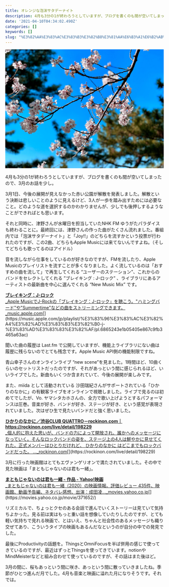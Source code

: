 ```yaml
---
title: オレンジな泡沫サタデーナイト
description: 4月も3分の1が終わろうとしていますが、ブログを書くのも間が空いてしまったので、3月のお話を少し。
date: '2021-04-10T04:34:02.490Z'
categories: []
keywords: []
slug: "%E3%82%AA%E3%83%AC%E3%83%B3%E3%82%B8%E3%81%AA%E6%B3%A1%E6%B2%AB%E3%82%B5%E3%82%BF%E3%83%87%E3%83%BC%E3%83%8A%E3%82%A4%E3%83%88"
---
```

![](1__xVKThPawQr__Euf__g7z__d7Q__2x.jpeg)

4月も3分の1が終わろうとしていますが、ブログを書くのも間が空いてしまったので、3月のお話を少し。

3月1日、今後の展開が見えなかった赤い公園が解散を発表しました。解散という決断は悲しいことのように見えるけど、3人が一歩を踏み出すためには必要なこと。どのような道を選択するのかわかりませんが、少しでも後押しするようなことができればとも思います。

それと同時に、津野さんが水曜日を担当していたNHK FM ゆうがたパラダイスも終わることに。最終回には、津野さんの作った曲がたくさん流れました。番組内では「泡沫サタデーナイト」と「Joy!!」のどちらを流すかという投票が行われたのですが、この2曲、どちらもApple Musicには来てないんですよね。（そしてどちらも歌ってるのはアイドル）

音を流しながら仕事をしているのが好きなのですが、FMを流したり、Apple Musicのプレイリストを流すことが多くなりました。よく流しているのは「おすすめの曲を流して」で再生してくれる “ユーザーのステーション”、これからのバンドをセレクトしてくれる ”ブレイキング : J-ロック” 、ライブラリにあるアーティストの最新曲を中心に選んでくれる “New Music Mix” です。

[**ブレイキング：J-ロック**  
_Apple MusicでJ-Rockの「ブレイキング：J-ロック」を聴こう。"ハミングバード"や"Summertime"などの曲をストリーミングできます。_music.apple.com](https://music.apple.com/jp/playlist/%E3%83%96%E3%83%AC%E3%82%A4%E3%82%AD%E3%83%B3%E3%82%B0-j-%E3%83%AD%E3%83%83%E3%82%AF/pl.6865243e1b05405e867c9fb3465a63ac "https://music.apple.com/jp/playlist/%E3%83%96%E3%83%AC%E3%82%A4%E3%82%AD%E3%83%B3%E3%82%B0-j-%E3%83%AD%E3%83%83%E3%82%AF/pl.6865243e1b05405e867c9fb3465a63ac")[](https://music.apple.com/jp/playlist/%E3%83%96%E3%83%AC%E3%82%A4%E3%82%AD%E3%83%B3%E3%82%B0-j-%E3%83%AD%E3%83%83%E3%82%AF/pl.6865243e1b05405e867c9fb3465a63ac)

聞いた曲の履歴は Last.fm で公開していますが、機能上ライブラリにない曲は履歴に残らないのでとても残念です。Apple Music API側の機能制限ですね。

青山幸子さんのオンラインライブ “new scene”を見ました。1時間ほど、10曲くらいのセットリストだったのですが、それがあっという間に感じられるほど、いいライブでした。新曲もいくつか含まれていて、今後の展開が楽しみです。

また、miida として活動されている 沙田瑞紀さんがサポートされている「ひかりのなかに」の有観客ライブをオンラインで視聴しました。ライブで見るのは初めてでしたが、Vo. ヤマシタカホさんの、全力で歌い上げようとするパフォーマンスは圧巻。音楽が好き、バンドが好き、ステージが好き、という感覚が表現されていました。次はぜひ生で見たいバンドだと強く思いました。

[**ひかりのなかに／渋谷CLUB QUATTRO－rockinon.com｜https://rockinon.com/live/detail/198229**  
_個人的に抱えた思いが、バンドの力によって開放され、誰かへのメッセージになっていく。そんなロックバンドの姿を、ステージ上の4人は鮮やかに見せてくれた。正式メンバーはひとりだけれど、 ひかりのなかに はどこまでもロックバンドだった。 ..._rockinon.com](https://rockinon.com/live/detail/198229 "https://rockinon.com/live/detail/198229")[](https://rockinon.com/live/detail/198229)

3月に行った映画館はとてもエヴァンゲリオンで満たされていました。その中で見た映画は「まともじゃないのは君も一緒」。

[**まともじゃないのは君も一緒 - 作品 - Yahoo!映画**  
_まともじゃないのは君も一緒（2020）の映画情報。評価レビュー 435件、映画館、動画予告編、ネタバレ感想、出演：成田凌…_movies.yahoo.co.jp](https://movies.yahoo.co.jp/movie/371652/ "https://movies.yahoo.co.jp/movie/371652/")[](https://movies.yahoo.co.jp/movie/371652/)

リズミカルで、ちょっとクセのある会話で進んでいくストーリーは見ていて気持ちよかった。見る前は実はもっと重い話を想像していたりしたのですが、とても軽い気持ちで見れる映画で、とはいえ、ちゃんと社会性のあるメッセージも織り交ぜてあり、こういうタイプの映画もあるんだなというのが自分の中での発見でした。

最後にProductivityの話題を。ThingsとOmniFocusを半ば併用の感じで使ってきているのですが、最近はずっとThingsを使ってきています。notionやMindMeisterなどと組み合わせて使っているのですが、その話はまた後ほど。

3月の間に、桜もあっという間に咲き、あっという間に散っていきましたね。季節がひとつ進んだ月でした。4月も音楽と映画に溢れた月になりそうです。それでは。